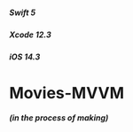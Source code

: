 ##### _Swift 5_
##### _Xcode 12.3_     
##### _iOS 14.3_ 

# Movies-MVVM

#### _**(in the process of making)**_
